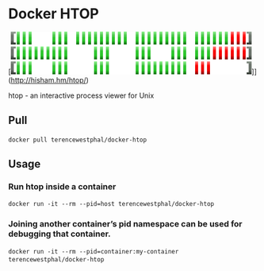 # Docker HTOP

[![HTOP](logo.png)]](http://hisham.hm/htop/)

htop - an interactive process viewer for Unix

## Pull

```
docker pull terencewestphal/docker-htop
```

## Usage

### Run htop inside a container

```
docker run -it --rm --pid=host terencewestphal/docker-htop
```

### Joining another container’s pid namespace can be used for debugging that container.

```
docker run -it --rm --pid=container:my-container terencewestphal/docker-htop
```
